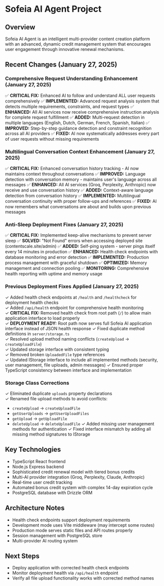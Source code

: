 # Sofeia AI Agent Project

## Overview
Sofeia AI Agent is an intelligent multi-provider content creation platform with an advanced, dynamic credit management system that encourages user engagement through innovative renewal mechanisms.

## Recent Changes (January 27, 2025)

### Comprehensive Request Understanding Enhancement (January 27, 2025)
✅ **CRITICAL FIX:** Enhanced AI to follow and understand ALL user requests comprehensively
✅ **IMPLEMENTED:** Advanced request analysis system that detects multiple requirements, constraints, and request types
✅ **ENHANCED:** All AI services now receive comprehensive instruction analysis for complete request fulfillment
✅ **ADDED:** Multi-request detection in multiple languages (English, Dutch, German, French, Spanish, Italian)
✅ **IMPROVED:** Step-by-step guidance detection and constraint recognition across all AI providers
✅ **FIXED:** AI now systematically addresses every part of user requests without missing requirements

### Multilingual Conversation Context Enhancement (January 27, 2025)
✅ **CRITICAL FIX:** Enhanced conversation history tracking - AI now maintains context throughout conversations
✅ **IMPROVED:** Language detection with conversation memory - maintains user's language across all messages
✅ **ENHANCED:** All AI services (Groq, Perplexity, Anthropic) now receive and use conversation history
✅ **ADDED:** Context-aware language detection from conversation history
✅ **IMPLEMENTED:** Multilingual conversation continuity with proper follow-ups and references
✅ **FIXED:** AI now remembers what conversations are about and builds upon previous messages

### Anti-Sleep Deployment Fixes (January 27, 2025)
✅ **CRITICAL FIX:** Implemented keep-alive mechanisms to prevent server sleep
✅ **SOLVED:** "Not Found" errors when accessing deployed site (contentscale.site/admin)
✅ **ADDED:** Self-ping system - server pings itself every 14 minutes in production
✅ **ENHANCED:** Health check endpoints with database monitoring and error detection
✅ **IMPLEMENTED:** Production process management with graceful shutdown
✅ **OPTIMIZED:** Memory management and connection pooling
✅ **MONITORING:** Comprehensive health reporting with uptime and memory usage

### Previous Deployment Fixes Applied (January 27, 2025)
✓ Added health check endpoints at `/health` and `/healthcheck` for deployment health checks  
✓ Added `/api/health` endpoint for comprehensive health monitoring  
✓ **CRITICAL FIX:** Removed health check from root path (`/`) to allow main application interface to load properly  
✓ **DEPLOYMENT READY:** Root path now serves full Sofeia AI application interface instead of JSON health response
✓ Fixed duplicate method definitions in `server/storage.ts`  
✓ Resolved upload method naming conflicts (`createUpload` → `createUploadFile`)  
✓ Updated storage interface with consistent typing  
✓ Removed broken `UploadedFile` type references  
✓ Updated IStorage interface to include all implemented methods (security, user management, file uploads, admin messages)
✓ Ensured proper TypeScript consistency between interface and implementation

### Storage Class Corrections
✓ Eliminated duplicate `uploads` property declarations  
✓ Renamed file upload methods to avoid conflicts:
  - `createUpload` → `createUploadFile`
  - `getUserUploads` → `getUserUploadFiles`  
  - `getUpload` → `getUploadFile`
  - `deleteUpload` → `deleteUploadFile`
✓ Added missing user management methods for authentication
✓ Fixed interface mismatch by adding all missing method signatures to IStorage

## Key Technologies
- TypeScript React frontend
- Node.js Express backend
- Sophisticated credit renewal model with tiered bonus credits
- Multi-AI provider integration (Groq, Perplexity, Claude, Anthropic)
- Real-time user credit tracking
- Automated bonus credit system with complex 14-day expiration cycle
- PostgreSQL database with Drizzle ORM

## Architecture Notes
- Health check endpoints support deployment requirements
- Development mode uses Vite middleware (may intercept some routes)
- Production mode serves static files and API routes properly
- Session management with PostgreSQL store
- Multi-provider AI routing system

## Next Steps
- Deploy application with corrected health check endpoints
- Monitor deployment health via `/api/health` endpoint
- Verify all file upload functionality works with corrected method names